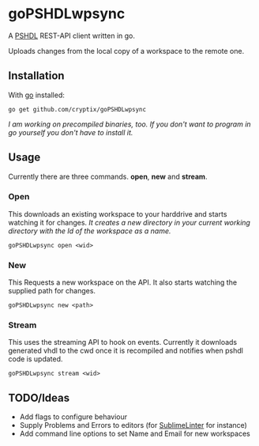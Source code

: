 # goPSHDLwpsync


A [PSHDL](http://pshdl.org) REST-API client written in go.

Uploads changes from the local copy of a workspace to the remote one.

## Installation
With [go](http://golang.org) installed:
```
go get github.com/cryptix/goPSHDLwpsync
```

_I am working on precompiled binaries, too. If you don't want to program in go yourself you don't have to install it._

## Usage

Currently there are three commands. __open__, __new__ and __stream__.


### Open
This downloads an existing workspace to your harddrive and starts watching it for changes.
_It creates a new directory in your current working directory with the Id of the workspace as a name._

```
goPSHDLwpsync open <wid>
```

### New
This Requests a new workspace on the API. It also starts watching the supplied path for changes.


```
goPSHDLwpsync new <path>
```

### Stream
This uses the streaming API to hook on events.
Currently it downloads generated vhdl to the cwd once it is recompiled and notifies when pshdl code is updated.

```
goPSHDLwpsync stream <wid>
```

## TODO/Ideas

* Add flags to configure behaviour
* Supply Problems and Errors to editors (for [SublimeLinter](https://github.com/SublimeLinter/SublimeLinter) for instance)
* Add command line options to set Name and Email for new workspaces
